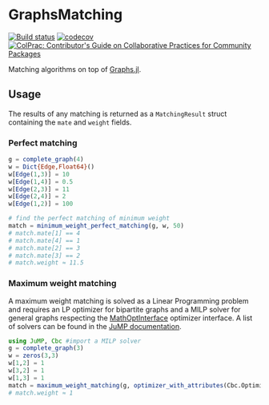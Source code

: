 # GraphsMatching

[![Build status](https://github.com/JuliaGraphs/GraphsMatching.jl/actions/workflows/ci.yml/badge.svg?branch=master)](https://github.com/JuliaGraphs/GraphsMatching.jl/actions/workflows/ci.yml?query=branch%3Amaster)
[![codecov](https://codecov.io/github/JuliaGraphs/GraphsMatching.jl/branch/master/graph/badge.svg?token=2eGhm8xuNl)](https://codecov.io/github/JuliaGraphs/GraphsMatching.jl/tree/master)
[![ColPrac: Contributor's Guide on Collaborative Practices for Community Packages](https://img.shields.io/badge/ColPrac-Contributor's%20Guide-blueviolet)](https://github.com/SciML/ColPrac)

Matching algorithms on top of [Graphs.jl](https://github.com/JuliaGraphs/Graphs.jl).

## Usage

The results of any matching is returned as a `MatchingResult` struct
containing the `mate` and `weight` fields.

### Perfect matching

```julia
g = complete_graph(4)
w = Dict{Edge,Float64}()
w[Edge(1,3)] = 10
w[Edge(1,4)] = 0.5
w[Edge(2,3)] = 11
w[Edge(2,4)] = 2
w[Edge(1,2)] = 100

# find the perfect matching of minimum weight
match = minimum_weight_perfect_matching(g, w, 50)
# match.mate[1] == 4
# match.mate[4] == 1
# match.mate[2] == 3
# match.mate[3] == 2
# match.weight ≈ 11.5
```

### Maximum weight matching

A maximum weight matching is solved as a Linear Programming
problem and requires an LP optimizer for bipartite graphs and a MILP solver for general graphs respecting the [MathOptInterface](https://github.com/JuliaOpt/MathOptInterface.jl) optimizer interface. A list of solvers can be found in the [JuMP documentation](http://www.juliaopt.org/JuMP.jl/v0.19.0/installation/#Getting-Solvers-1).

```julia
using JuMP, Cbc #import a MILP solver
g = complete_graph(3)
w = zeros(3,3)
w[1,2] = 1
w[3,2] = 1
w[1,3] = 1
match = maximum_weight_matching(g, optimizer_with_attributes(Cbc.Optimizer, "LogLevel" => 0),w)
# match.weight ≈ 1
```
